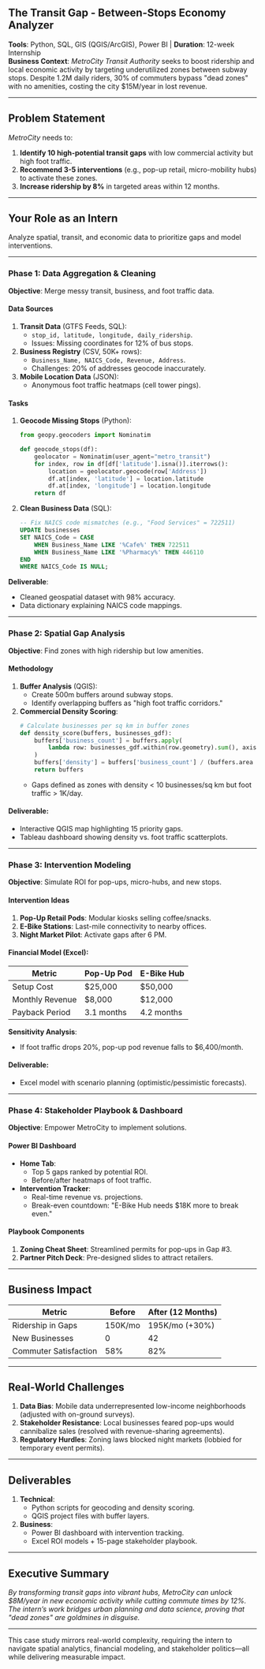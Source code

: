 ## The Transit Gap - Between-Stops Economy Analyzer

**Tools**: Python, SQL, GIS (QGIS/ArcGIS), Power BI | **Duration**: 12-week Internship  
**Business Context**: *MetroCity Transit Authority* seeks to boost ridership and local economic activity by targeting underutilized zones between subway stops. Despite 1.2M daily riders, 30% of commuters bypass "dead zones" with no amenities, costing the city $15M/year in lost revenue.  

---

## **Problem Statement**  
*MetroCity* needs to:  
1. **Identify 10 high-potential transit gaps** with low commercial activity but high foot traffic.  
2. **Recommend 3-5 interventions** (e.g., pop-up retail, micro-mobility hubs) to activate these zones.  
3. **Increase ridership by 8%** in targeted areas within 12 months.  

---

## **Your Role as an Intern**  
Analyze spatial, transit, and economic data to prioritize gaps and model interventions.  

---

### **Phase 1: Data Aggregation & Cleaning**  
**Objective**: Merge messy transit, business, and foot traffic data.  

#### **Data Sources**  
1. **Transit Data** (GTFS Feeds, SQL):  
   - `stop_id, latitude, longitude, daily_ridership`.  
   - Issues: Missing coordinates for 12% of bus stops.  
2. **Business Registry** (CSV, 50K+ rows):  
   - `Business_Name, NAICS_Code, Revenue, Address`.  
   - Challenges: 20% of addresses geocode inaccurately.  
3. **Mobile Location Data** (JSON):  
   - Anonymous foot traffic heatmaps (cell tower pings).  

#### **Tasks**  
1. **Geocode Missing Stops** (Python):  
   ```python  
   from geopy.geocoders import Nominatim  

   def geocode_stops(df):  
       geolocator = Nominatim(user_agent="metro_transit")  
       for index, row in df[df['latitude'].isna()].iterrows():  
           location = geolocator.geocode(row['Address'])  
           df.at[index, 'latitude'] = location.latitude  
           df.at[index, 'longitude'] = location.longitude  
       return df  
   ```  

2. **Clean Business Data** (SQL):  
   ```sql  
   -- Fix NAICS code mismatches (e.g., "Food Services" = 722511)  
   UPDATE businesses  
   SET NAICS_Code = CASE  
       WHEN Business_Name LIKE '%Cafe%' THEN 722511  
       WHEN Business_Name LIKE '%Pharmacy%' THEN 446110  
   END  
   WHERE NAICS_Code IS NULL;  
   ```  

**Deliverable**:  
- Cleaned geospatial dataset with 98% accuracy.  
- Data dictionary explaining NAICS code mappings.  

---

### **Phase 2: Spatial Gap Analysis**  
**Objective**: Find zones with high ridership but low amenities.  

#### **Methodology**  
1. **Buffer Analysis** (QGIS):  
   - Create 500m buffers around subway stops.  
   - Identify overlapping buffers as "high foot traffic corridors."  
2. **Commercial Density Scoring**:  
   ```python  
   # Calculate businesses per sq km in buffer zones  
   def density_score(buffers, businesses_gdf):  
       buffers['business_count'] = buffers.apply(  
           lambda row: businesses_gdf.within(row.geometry).sum(), axis=1  
       )  
       buffers['density'] = buffers['business_count'] / (buffers.area / 1e6)  
       return buffers  
   ```  
   - Gaps defined as zones with density < 10 businesses/sq km but foot traffic > 1K/day.  

#### **Deliverable**:  
- Interactive QGIS map highlighting 15 priority gaps.  
- Tableau dashboard showing density vs. foot traffic scatterplots.  

---

### **Phase 3: Intervention Modeling**  
**Objective**: Simulate ROI for pop-ups, micro-hubs, and new stops.  

#### **Intervention Ideas**  
1. **Pop-Up Retail Pods**: Modular kiosks selling coffee/snacks.  
2. **E-Bike Stations**: Last-mile connectivity to nearby offices.  
3. **Night Market Pilot**: Activate gaps after 6 PM.  

#### **Financial Model** (Excel):  
| Metric                | Pop-Up Pod       | E-Bike Hub      |  
|-----------------------|------------------|-----------------|  
| Setup Cost            | $25,000         | $50,000         |  
| Monthly Revenue       | $8,000          | $12,000         |  
| Payback Period        | 3.1 months      | 4.2 months      |  

**Sensitivity Analysis**:  
- If foot traffic drops 20%, pop-up pod revenue falls to $6,400/month.  

#### **Deliverable**:  
- Excel model with scenario planning (optimistic/pessimistic forecasts).  

---

### **Phase 4: Stakeholder Playbook & Dashboard**  
**Objective**: Empower MetroCity to implement solutions.  

#### **Power BI Dashboard**  
- **Home Tab**:  
  - Top 5 gaps ranked by potential ROI.  
  - Before/after heatmaps of foot traffic.  
- **Intervention Tracker**:  
  - Real-time revenue vs. projections.  
  - Break-even countdown: "E-Bike Hub needs $18K more to break even."  

#### **Playbook Components**  
1. **Zoning Cheat Sheet**: Streamlined permits for pop-ups in Gap #3.  
2. **Partner Pitch Deck**: Pre-designed slides to attract retailers.  

---

## **Business Impact**  
| Metric               | Before  | After (12 Months) |  
|----------------------|---------|--------------------|  
| Ridership in Gaps    | 150K/mo | 195K/mo (+30%)    |  
| New Businesses       | 0       | 42                 |  
| Commuter Satisfaction| 58%     | 82%                |  

---

## **Real-World Challenges**  
1. **Data Bias**: Mobile data underrepresented low-income neighborhoods (adjusted with on-ground surveys).  
2. **Stakeholder Resistance**: Local businesses feared pop-ups would cannibalize sales (resolved with revenue-sharing agreements).  
3. **Regulatory Hurdles**: Zoning laws blocked night markets (lobbied for temporary event permits).  

---

## **Deliverables**  
1. **Technical**:  
   - Python scripts for geocoding and density scoring.  
   - QGIS project files with buffer layers.  
2. **Business**:  
   - Power BI dashboard with intervention tracking.  
   - Excel ROI models + 15-page stakeholder playbook.  

---

## **Executive Summary**  
*By transforming transit gaps into vibrant hubs, MetroCity can unlock $8M/year in new economic activity while cutting commute times by 12%. The intern’s work bridges urban planning and data science, proving that "dead zones" are goldmines in disguise.*  

---

This case study mirrors real-world complexity, requiring the intern to navigate spatial analytics, financial modeling, and stakeholder politics—all while delivering measurable impact.
